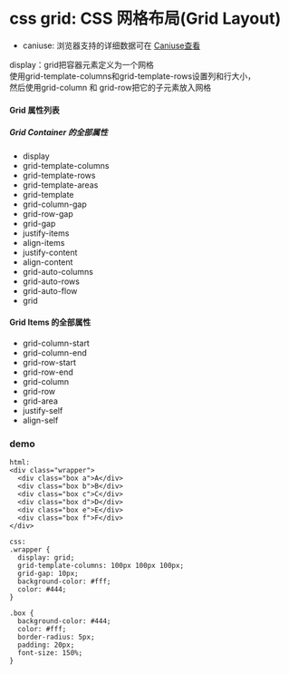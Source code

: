 # css grid: CSS 网格布局(Grid Layout)

* caniuse: 浏览器支持的详细数据可在 [Caniuse查看](https://caniuse.com/#feat=css-grid)

display：grid把容器元素定义为一个网格  
使用grid-template-columns和grid-template-rows设置列和行大小，  
然后使用grid-column 和 grid-row把它的子元素放入网格  

#### Grid 属性列表
##### Grid Container 的全部属性

- display
- grid-template-columns
- grid-template-rows
- grid-template-areas
- grid-template
- grid-column-gap
- grid-row-gap
- grid-gap
- justify-items
- align-items
- justify-content
- align-content
- grid-auto-columns
- grid-auto-rows
- grid-auto-flow
- grid
#### Grid Items 的全部属性

- grid-column-start
- grid-column-end
- grid-row-start
- grid-row-end
- grid-column
- grid-row
- grid-area
- justify-self
- align-self


### demo
```
html:
<div class="wrapper">
  <div class="box a">A</div>
  <div class="box b">B</div>
  <div class="box c">C</div>
  <div class="box d">D</div>
  <div class="box e">E</div>
  <div class="box f">F</div>
</div>

css:
.wrapper {
  display: grid;
  grid-template-columns: 100px 100px 100px;
  grid-gap: 10px;
  background-color: #fff;
  color: #444;
}

.box {
  background-color: #444;
  color: #fff;
  border-radius: 5px;
  padding: 20px;
  font-size: 150%;
}
```
